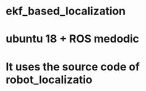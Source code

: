 # ekf_based_localization

# ubuntu 18 + ROS medodic
# It uses the source code of robot_localizatio


